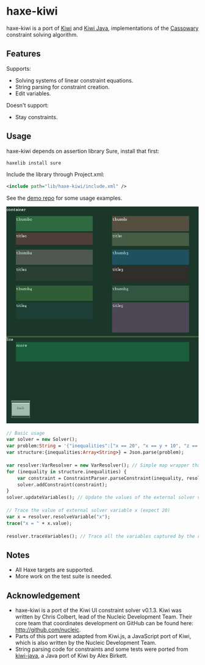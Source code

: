 # haxe-kiwi

haxe-kiwi is a port of [Kiwi](https://github.com/nucleic/kiwi) and [Kiwi Java](https://github.com/alexbirkett/kiwi-java), implementations of the [Cassowary](https://en.wikipedia.org/wiki/Cassowary_(software)) constraint solving algorithm.

## Features

Supports:
* Solving systems of linear constraint equations.
* String parsing for constraint creation.
* Edit variables.

Doesn't support:
* Stay constraints.

## Usage

haxe-kiwi depends on assertion library Sure, install that first:
```xml
haxelib install sure
```

Include the library through Project.xml:
```xml
<include path="lib/haxe-kiwi/include.xml" />
```

See the [demo repo](https://github.com/Tw1ddle/haxe-kiwi-demo) for some usage examples.

![Screenshot of demo app](https://github.com/Tw1ddle/haxe-kiwi-demo/blob/master/screenshots/layout_demo.png?raw=true "Demo")

```haxe
// Basic usage
var solver = new Solver();
var problem:String = '{"inequalities":["x == 20", "x == y + 10", "z == y + 30", "q == z + x", "foo == z + x", "bar == foo + x", "baz == foo * 10", "boz == x / 10 + y / 10 + x * 5"]}';
var structure:{inequalities:Array<String>} = Json.parse(problem);

var resolver:VarResolver = new VarResolver(); // Simple map wrapper that caches variables so that duplicates aren't added to the solver
for (inequality in structure.inequalities) {
	var constraint = ConstraintParser.parseConstraint(inequality, resolver, "required");
	solver.addConstraint(constraint);
}
solver.updateVariables(); // Update the values of the external solver variables

// Trace the value of external solver variable x (expect 20)
var x = resolver.resolveVariable("x");
trace("x = " + x.value);

resolver.traceVariables(); // Trace all the variables captured by the resolver
```

## Notes
* All Haxe targets are supported.
* More work on the test suite is needed.

## Acknowledgement
* haxe-kiwi is a port of the Kiwi UI constraint solver v0.1.3. Kiwi was written by Chris Colbert, lead of the Nucleic Development Team. Their core team that coordinates development on GitHub can be found here: http://github.com/nucleic.
* Parts of this port were adapted from Kiwi.js, a JavaScript port of Kiwi, which is also written by the Nucleic Development Team.
* String parsing code for constraints and some tests were ported from [kiwi-java](https://github.com/alexbirkett/kiwi-java), a Java port of Kiwi by Alex Birkett.